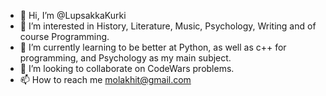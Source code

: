 - 👋 Hi, I’m @LupsakkaKurki
- 👀 I’m interested in History, Literature, Music, Psychology, Writing and of course Programming.
- 🌱 I’m currently learning to be better at Python, as well as c++ for programming, and Psychology as my main subject.
- 💞️ I’m looking to collaborate on CodeWars problems.
- 📫 How to reach me molakhit@gmail.com

<!---
LupsakkaKurki/LupsakkaKurki is a ✨ special ✨ repository because its `README.md` (this file) appears on your GitHub profile.
You can click the Preview link to take a look at your changes.
--->

